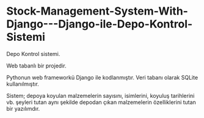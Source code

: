 # Stock-Management-System-With-Django---Django-ile-Depo-Kontrol-Sistemi

Depo Kontrol sistemi. 

Web tabanlı bir projedir. 

Pythonun web frameworkü Django ile kodlanmıştır. Veri tabanı olarak SQLite kullanılmıştır.

Sistem; depoya koyulan malzemelerin sayısını, isimlerini, koyuluş tarihlerini vb. şeyleri tutan aynı şekilde depodan çıkan malzemelerin özelliklerini tutan bir yazılımdır.
